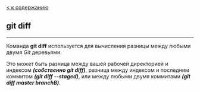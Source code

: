 [< к содержанию](../readme.md)

## git diff
---
Команда **git diff** используется для вычисления разницы между любыми двумя *Git* деревьями. 

Это может быть разница между вашей рабочей директорией и индексом ***(собственно git diff)***, разница между индексом и последним коммитом ***(git diff --staged)***, или между любыми двумя коммитами ***(git diff master branchB)***.